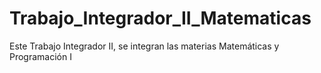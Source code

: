 # Trabajo_Integrador_II_Matematicas
Este Trabajo Integrador II, se integran las materias Matemáticas y Programación I
